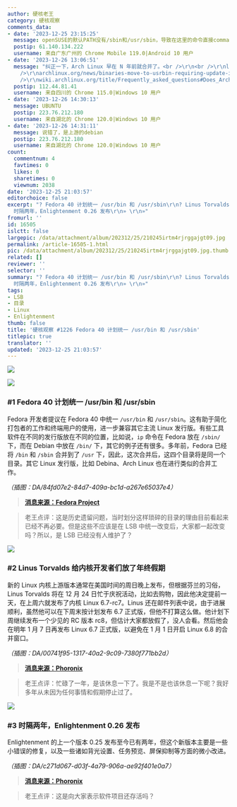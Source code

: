 ```yaml
---
author: 硬核老王
category: 硬核观察
comments_data:
- date: '2023-12-25 23:15:25'
  message: openSUSE的默认PATH没有/sbin和/usr/sbin，导致在这里的命令直接command not found。他们的理由是“这里的命令普通用户没有权限运行”，我不知道有没有其他发行版也是这种nc设计。
  postip: 61.140.134.222
  username: 来自广东广州的 Chrome Mobile 119.0|Android 10 用户
- date: '2023-12-26 13:06:51'
  message: "纠正一下，Arch Linux 早在 N 年前就合并了。<br />\r\n<br />\r\nlists.archlinux.org/pipermail/arch-dev-public/2012-March/022625.html<br
    />\r\narchlinux.org/news/binaries-move-to-usrbin-requiring-update-intervention/<br
    />\r\nwiki.archlinux.org/title/Frequently_asked_questions#Does_Arch_follow_the_Linux_Foundation's_Filesystem_Hierarchy_Standard_(FHS)"
  postip: 112.44.81.41
  username: 来自四川的 Chrome 115.0|Windows 10 用户
- date: '2023-12-26 14:30:13'
  message: UBUNTU
  postip: 223.76.212.180
  username: 来自湖北的 Chrome 120.0|Windows 10 用户
- date: '2023-12-26 14:31:11'
  message: 说错了，是上游的debian
  postip: 223.76.212.180
  username: 来自湖北的 Chrome 120.0|Windows 10 用户
count:
  commentnum: 4
  favtimes: 0
  likes: 0
  sharetimes: 0
  viewnum: 2038
date: '2023-12-25 21:03:57'
editorchoice: false
excerpt: "? Fedora 40 计划统一 /usr/bin 和 /usr/sbin\r\n? Linus Torvalds 给内核开发者们放了年终假期\r\n?
  时隔两年，Enlightenment 0.26 发布\r\n» \r\n»"
fromurl: ''
id: 16505
islctt: false
largepic: /data/attachment/album/202312/25/210245irtm4rjrggajgt09.jpg
permalink: /article-16505-1.html
pic: /data/attachment/album/202312/25/210245irtm4rjrggajgt09.jpg.thumb.jpg
related: []
reviewer: ''
selector: ''
summary: "? Fedora 40 计划统一 /usr/bin 和 /usr/sbin\r\n? Linus Torvalds 给内核开发者们放了年终假期\r\n?
  时隔两年，Enlightenment 0.26 发布\r\n» \r\n»"
tags:
- LSB
- 目录
- Linux
- Enlightenment
thumb: false
title: '硬核观察 #1226 Fedora 40 计划统一 /usr/bin 和 /usr/sbin'
titlepic: true
translator: ''
updated: '2023-12-25 21:03:57'
---
```


![](/data/attachment/album/202312/25/210245irtm4rjrggajgt09.jpg)


![](/data/attachment/album/202312/25/210257t9z7k6g9g4z5n77g.png)


### #1 Fedora 40 计划统一 /usr/bin 和 /usr/sbin


Fedora 开发者提议在 Fedora 40 中统一 `/usr/bin` 和 `/usr/sbin`。这有助于简化打包者的工作和终端用户的使用，进一步兼容其它主流 Linux 发行版。有些工具软件在不同的发行版放在不同的位置，比如说，`ip` 命令在 Fedora 放在 `/sbin/` 下，而在 Debian 中放在 `/bin/` 下，其它的例子还有很多。多年前，Fedora 已经将 `/bin` 和 `/sbin` 合并到了 `/usr` 下，因此，这次合并后，这四个目录将是同一个目录。其它 Linux 发行版，比如 Debina、Arch Linux 也在进行类似的合并工作。


*（插图：DA/84fd07e2-84d7-409a-bc1d-a267e65037e4）*



> 
> **[消息来源：Fedora Project](https://fedoraproject.org/wiki/Changes/Unify_bin_and_sbin)**
> 
> 
> 



> 
> 老王点评：这是历史遗留问题，当时划分这样琐碎的目录的理由目前看起来已经不再必要。但是这些不应该是在 LSB 中统一改变后，大家都一起改变吗？所以，是 LSB 已经没有人维护了？
> 
> 
> 


![](/data/attachment/album/202312/25/210317l5p55915tq921tq5.png)


### #2 Linus Torvalds 给内核开发者们放了年终假期


新的 Linux 内核上游版本通常在美国时间的周日晚上发布，但根据芬兰的习俗，Linus Torvalds 将在 12 月 24 日忙于庆祝活动，比如去购物，因此他决定提前一天，在上周六就发布了内核 Linux 6.7-rc7。Linus 还在邮件列表中说，由于进展顺利，虽然他可以在下周末按计划发布 6.7 正式版，但他不打算这么做。他计划下周继续发布一个少见的 RC 版本 rc8，但估计大家都放假了，没人会看。然后他会在明年 1 月 7 日再发布 Linux 6.7 正式版，以避免在 1 月 1 日开启 Linux 6.8 的合并窗口。


*（插图：DA/00741f95-1317-40a2-9c09-7380f771bb2d）*



> 
> **[消息来源：Phoronix](https://www.phoronix.com/news/Linux-6.7-rc7)**
> 
> 
> 



> 
> 老王点评：忙碌了一年，是该休息一下了。我是不是也该休息一下呢？我好多年从未因为任何事情和假期停止过了。
> 
> 
> 


![](/data/attachment/album/202312/25/210331i5mictrz5f6zhtm6.png)


### #3 时隔两年，Enlightenment 0.26 发布


Enlightenment 的上一个版本 0.25 发布至今已有两年，但这个新版本主要是一些小错误的修复，以及一些诸如背光设置、任务预览、屏保抑制等方面的微小改进。


*（插图：DA/c271d067-d03f-4a79-906a-ae92f401e0a7）*



> 
> **[消息来源：Phoronix](https://www.phoronix.com/news/Enlightenment-0.26-Released)**
> 
> 
> 



> 
> 老王点评：这是向大家表示软件项目还存活吗？
> 
> 
>